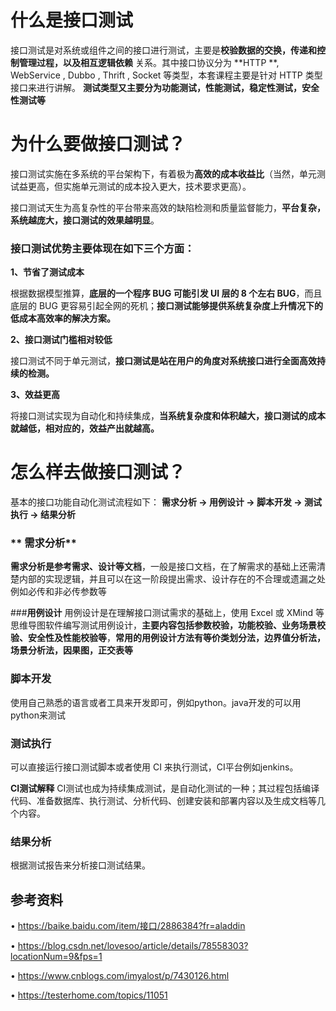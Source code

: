 # 什么是接口测试


接口测试是对系统或组件之间的接口进行测试，主要是**校验数据的交换，传递和控制管理过程，以及相互逻辑依赖**
关系。其中接口协议分为 **HTTP **, WebService , Dubbo , Thrift , Socket 等类型，本套课程主要是针对 HTTP 类型接口来进行讲解。
**测试类型又主要分为功能测试，性能测试，稳定性测试，安全性测试等**



# 为什么要做接口测试？

接口测试实施在多系统的平台架构下，有着极为**高效的成本收益比**（当然，单元测试益更高，但实施单元测试的成本投入更大，技术要求更高）。

接口测试天生为高复杂性的平台带来高效的缺陷检测和质量监督能力，**平台复杂，系统越庞大，接口测试的效果越明显**。



### **接口测试优势主要体现在如下三个方面：**

**1、节省了测试成本**

根据数据模型推算，**底层的一个程序 BUG 可能引发 UI 层的 8 个左右 BUG**，而且底层的 BUG 更容易引起全网的死机；**接口测试能够提供系统复杂度上升情况下的低成本高效率的解决方案。**

**2、接口测试门槛相对较低**

接口测试不同于单元测试，**接口测试是站在用户的角度对系统接口进行全面高效持续的检测。**


**3、效益更高**

将接口测试实现为自动化和持续集成，**当系统复杂度和体积越大，接口测试的成本就越低，相对应的，效益产出就越高。**


# **怎么样去做接口测试？**
基本的接口功能自动化测试流程如下：
**需求分析 -> 用例设计 -> 脚本开发 -> 测试执行 -> 结果分析**


### ** 需求分析**
**需求分析是参考需求、设计等文档**，一般是接口文档，在了解需求的基础上还需清楚内部的实现逻辑，并且可以在这一阶段提出需求、设计存在的不合理或遗漏之处
例如必传和非必传参数等

###**用例设计**
用例设计是在理解接口测试需求的基础上，使用 Excel 或 XMind 等思维导图软件编写测试用例设计，**主要内容包括参数校验，功能校验、业务场景校验、安全性及性能校验等**，**常用的用例设计方法有等价类划分法，边界值分析法，场景分析法，因果图，正交表等**


### 脚本开发
使用自己熟悉的语言或者工具来开发即可，例如python。java开发的可以用python来测试 


### 测试执行
可以直接运行接口测试脚本或者使用 CI 来执行测试，CI平台例如jenkins。

**CI测试解释**
CI测试也成为持续集成测试，是自动化测试的一种；其过程包括编译代码、准备数据库、执行测试、分析代码、创建安装和部署内容以及生成文档等几个内容。


### 结果分析

根据测试报告来分析接口测试结果。


## 参考资料

•  https://baike.baidu.com/item/接口/2886384?fr=aladdin

•  https://blog.csdn.net/lovesoo/article/details/78558303?locationNum=9&fps=1

•  https://www.cnblogs.com/imyalost/p/7430126.html

•  https://testerhome.com/topics/11051
















